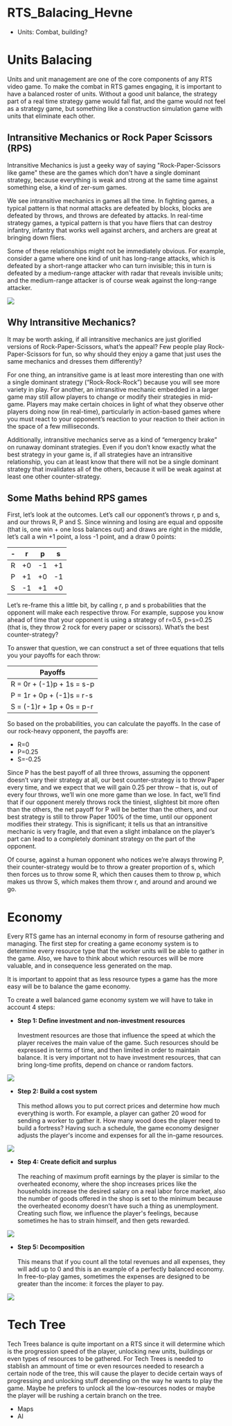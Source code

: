 # RTS_Balacing_Hevne


- Units: Combat, building?
# Units Balacing

Units and unit management are one of the core components of any RTS video game. To make the combat in RTS games engaging, it is important to have a balanced roster of units. Without a good unit balance, the strategy part of a real time strategy game would fall flat, and the game would not feel as a strategy game, but something like a construction simulation game with units that eliminate each other.

## Intransitive Mechanics or Rock Paper Scissors (RPS)

Intransitive Mechanics is just a geeky way of saying "Rock-Paper-Scissors like game" these are the games which don't have a single dominant strategy, because everything is weak and strong at the same time against something else, a kind of zer-sum games.

We see intransitive mechanics in games all the time. In fighting games, a typical pattern is that normal attacks are defeated by blocks, blocks are defeated by throws, and throws are defeated by attacks. In real-time strategy games, a typical pattern is that you have fliers that can destroy infantry, infantry that works well against archers, and archers are great at bringing down fliers.

Some of these relationships might not be immediately obvious. For example, consider a game where one kind of unit has long-range attacks, which is defeated by a short-range attacker who can turn invisible; this in turn is defeated by a medium-range attacker with radar that reveals invisible units; and the medium-range attacker is of course weak against the long-range attacker.

![](https://github.com/Hevne/RTS_Balacing_Hevne/blob/master/rps.png)

## Why Intransitive Mechanics?

It may be worth asking, if all intransitive mechanics are just glorified versions of Rock-Paper-Scissors, what’s the appeal? Few people play Rock-Paper-Scissors for fun, so why should they enjoy a game that just uses the same mechanics and dresses them differently?

For one thing, an intransitive game is at least more interesting than one with a single dominant strategy (“Rock-Rock-Rock”) because you will see more variety in play. For another, an intransitive mechanic embedded in a larger game may still allow players to change or modify their strategies in mid-game. Players may make certain choices in light of what they observe other players doing now (in real-time), particularly in action-based games where you must react to your opponent’s reaction to your reaction to their action in the space of a few milliseconds.


Additionally, intransitive mechanics serve as a kind of “emergency brake” on runaway dominant strategies. Even if you don’t know exactly what the best strategy in your game is, if all strategies have an intransitive relationship, you can at least know that there will not be a single dominant strategy that invalidates all of the others, because it will be weak against at least one other counter-strategy. 

## Some Maths behind RPS games

First, let’s look at the outcomes. Let’s call our opponent’s throws r, p and s, and our throws R, P and S. Since winning and losing are equal and opposite (that is, one win + one loss balances out) and draws are right in the middle, let’s call a win +1 point, a loss -1 point, and a draw 0 points:

| - | r | p | s |
| -- | -- | -- | -- |
| R | +0 | -1 | +1|
| P | +1 |+0 | -1|
|S | -1| +1| +0|


Let’s re-frame this a little bit, by calling r, p and s probabilities that the opponent will make each respective throw. For example, suppose you know ahead of time that your opponent is using a strategy of r=0.5, p=s=0.25 (that is, they throw 2 rock for every paper or scissors). What’s the best counter-strategy?

To answer that question, we can construct a set of three equations that tells you your payoffs for each throw:

|Payoffs|
|---|
|R = 0r + (-1)p + 1s = s-p|
|P = 1r + 0p + (-1)s = r-s|
|S = (-1)r + 1p + 0s = p-r|


So based on the probabilities, you can calculate the payoffs. In the case of our rock-heavy opponent, the payoffs are:
* R=0
* P=0.25
* S=-0.25

Since P has the best payoff of all three throws, assuming the opponent doesn’t vary their strategy at all, our best counter-strategy is to throw Paper every time, and we expect that we will gain 0.25 per throw – that is, out of every four throws, we’ll win one more game than we lose. In fact, we’ll find that if our opponent merely throws rock the tiniest, slightest bit more often than the others, the net payoff for P will be better than the others, and our best strategy is still to throw Paper 100% of the time, until our opponent modifies their strategy. This is significant; it tells us that an intransitive mechanic is very fragile, and that even a slight imbalance on the player’s part can lead to a completely dominant strategy on the part of the opponent.

Of course, against a human opponent who notices we’re always throwing P, their counter-strategy would be to throw a greater proportion of s, which then forces us to throw some R, which then causes them to throw p, which makes us throw S, which makes them throw r, and around and around we go. 

# Economy
Every RTS game has an internal economy in form of resourse gathering and managing. The first step for creating a game economy system is to determine every resource type that the worker units will be able to gather in the game. Also, we have to think about which resources will be more valuable, and in consequence less generated on the map.

It is important to appoint that as less resource types a game has the more easy will be to balance the game economy.

To create a well balanced game economy system we will have to take in account 4 steps:


* **Step 1: Define investment and non-investment resources**<br><br>
Investment resources are those that influence the speed at which the player receives the main value of the game. Such resources should be expressed in terms of time, and then limited in order to maintain balance. It is very important not to have investment resources, that can bring long-time profits, depend on chance or random factors.

![](https://github.com/Hevne/RTS_Balacing_Hevne/blob/master/step1.jpg)<br>

* **Step 2: Build a cost system**<br><br>
This method allows you to put correct prices and determine how much everything is worth. For example, a player can gather 20 wood for sending a worker to gather it. How many wood does the player need to build a fortress? Having such a schedule, the game economy designer adjusts the player's income and expenses for all the in-game resources.

![](https://github.com/Hevne/RTS_Balacing_Hevne/blob/master/step3.jpg)<br>

* **Step 4: Create deficit and surplus**<br><br>
The reaching of maximum profit earnings by the player is similar to the overheated economy, where the shop increases prices like the households increase the desired salary on a real labor force market, also the number of goods offered in the shop is set to the minimum because the overheated economy doesn’t have such a thing as unemployment. Creating such flow, we influence the player's feelings, because sometimes he has to strain himself, and then gets rewarded.

![](https://github.com/Hevne/RTS_Balacing_Hevne/blob/master/step4.jpg)<br>

* **Step 5: Decomposition**<br><br>
This means that if you count all the total revenues and all expenses, they will add up to 0 and this is an example of a perfectly balanced economy. In free-to-play games, sometimes the expenses are designed to be greater than the income: it forces the player to pay.

![](https://github.com/Hevne/RTS_Balacing_Hevne/blob/master/step5.jpg)<br>

# Tech Tree
Tech Trees balance is quite important on a RTS since it will determine which is the progression speed of the player, unlocking new units, buildings or even types of resources to be gathered. For Tech Trees is needed to stablish an ammount of time or even resources needed to research a certain node of the tree, this will cause the player to decide certain ways of progressing and unlocking stuff depending on the way he wants to play the game. Maybe he prefers to unlock all the low-resources nodes or maybe the player will be rushing a certain branch on the tree.
- Maps
- AI

